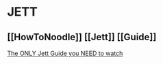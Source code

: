 # JETT
## [[HowToNoodle]] [[Jett]] [[Guide]]
[The ONLY Jett Guide you NEED to watch](https://www.youtube.com/watch?v=oQvTydlhNu0)